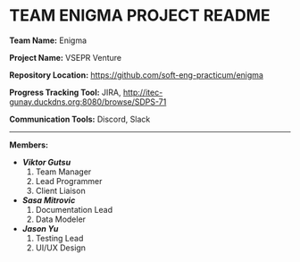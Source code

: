 # TEAM ENIGMA PROJECT README

**Team Name:** Enigma

**Project Name:** VSEPR Venture

**Repository Location:** https://github.com/soft-eng-practicum/enigma

**Progress Tracking Tool:** JIRA, http://itec-gunay.duckdns.org:8080/browse/SDPS-71

**Communication Tools:** Discord, Slack

***

**Members:**
* ***Viktor Gutsu***
  1. Team Manager
  2. Lead Programmer
  3. Client Liaison
* ***Sasa Mitrovic***
  1. Documentation Lead
  2. Data Modeler
* ***Jason Yu***
  1. Testing Lead
  2. UI/UX Design
